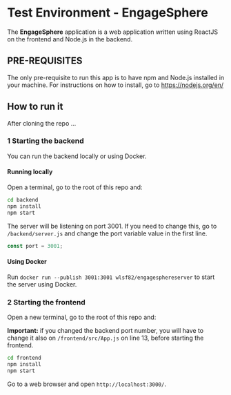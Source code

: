 # Test Environment - EngageSphere

The **EngageSphere** application is a web application written using ReactJS on the frontend and Node.js in the backend.

## PRE-REQUISITES

The only pre-requisite to run this app is to have npm and Node.js installed in your machine. For instructions on how to install, go to https://nodejs.org/en/

## How to run it

After cloning the repo ...

### 1 Starting the backend

You can run the backend locally or using Docker.

#### Running locally

Open a terminal, go to the root of this repo and:

```sh
cd backend
npm install
npm start
```

The server will be listening on port 3001. If you need to change this, go to `/backend/server.js` and change the port variable value in the first line.

```js
const port = 3001;
```

#### Using Docker

Run `docker run --publish 3001:3001 wlsf82/engagesphereserver` to start the server using Docker.

### 2 Starting the frontend

Open a new terminal, go to the root of this repo and:

**Important:** if you changed the backend port number, you will have to change it also on `/frontend/src/App.js` on line 13, before starting the frontend.

```sh
cd frontend
npm install
npm start
```

Go to a web browser and open `http://localhost:3000/`.
